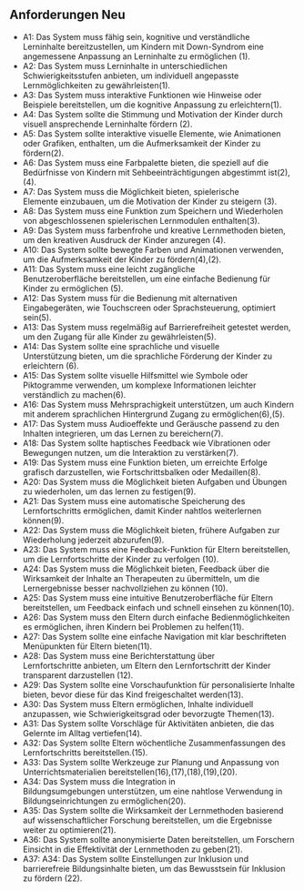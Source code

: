 ## Anforderungen Neu
- A1: Das System muss fähig sein, kognitive und verständliche Lerninhalte bereitzustellen, um Kindern mit Down-Syndrom eine angemessene Anpassung an Lerninhalte zu ermöglichen (1).
- A2: Das System muss Lerninhalte in unterschiedlichen Schwierigkeitsstufen anbieten, um individuell angepasste Lernmöglichkeiten zu gewährleisten(1).
- A3: Das System muss interaktive Funktionen wie Hinweise oder Beispiele bereitstellen, um die kognitive Anpassung zu erleichtern(1).
- A4: Das System sollte die Stimmung und Motivation der Kinder durch visuell ansprechende Lerninhalte fördern (2).
- A5: Das System sollte interaktive visuelle Elemente, wie Animationen oder Grafiken, enthalten, um die Aufmerksamkeit der Kinder zu fördern(2).
- A6: Das System muss eine Farbpalette bieten, die speziell auf die Bedürfnisse von Kindern mit Sehbeeinträchtigungen abgestimmt ist(2),(4).
- A7: Das System muss die Möglichkeit bieten, spielerische Elemente einzubauen, um die Motivation der Kinder zu steigern (3).
- A8: Das System muss eine Funktion zum Speichern und Wiederholen von abgeschlossenen spielerischen Lernmodulen enthalten(3).
- A9: Das System muss farbenfrohe und kreative Lernmethoden bieten, um den kreativen Ausdruck der Kinder anzuregen (4).
- A10: Das System sollte bewegte Farben und Animationen verwenden, um die Aufmerksamkeit der Kinder zu fördern(4),(2).
- A11: Das System muss eine leicht zugängliche Benutzeroberfläche bereitstellen, um eine einfache Bedienung für Kinder zu ermöglichen (5).
- A12: Das System muss für die Bedienung mit alternativen Eingabegeräten, wie Touchscreen oder Sprachsteuerung, optimiert sein(5).
- A13: Das System muss regelmäßig auf Barrierefreiheit getestet werden, um den Zugang für alle Kinder zu gewährleisten(5).
- A14: Das System sollte eine sprachliche und visuelle Unterstützung bieten, um die sprachliche Förderung der Kinder zu erleichtern (6).
- A15: Das System sollte visuelle Hilfsmittel wie Symbole oder Piktogramme verwenden, um komplexe Informationen leichter verständlich zu machen(6).
- A16: Das System muss Mehrsprachigkeit unterstützen, um auch Kindern mit anderem sprachlichen Hintergrund Zugang zu ermöglichen(6),(5).
- A17: Das System muss Audioeffekte und Geräusche passend zu den Inhalten integrieren, um das Lernen zu bereichern(7).
- A18: Das System sollte haptisches Feedback wie Vibrationen oder Bewegungen nutzen, um die Interaktion zu verstärken(7).
- A19: Das System muss eine Funktion bieten, um erreichte Erfolge grafisch darzustellen, wie Fortschrittsbalken oder Medaillen(8).
- A20: Das System muss die Möglichkeit bieten Aufgaben und Übungen zu wiederholen, um das lernen zu festigen(9).
- A21: Das System muss eine automatische Speicherung des Lernfortschritts ermöglichen, damit Kinder nahtlos weiterlernen können(9).
- A22: Das System muss die Möglichkeit bieten, frühere Aufgaben zur Wiederholung jederzeit abzurufen(9).
- A23: Das System muss eine Feedback-Funktion für Eltern bereitstellen, um die Lernfortschritte der Kinder zu verfolgen (10).
- A24: Das System muss die Möglichkeit bieten, Feedback über die Wirksamkeit der Inhalte an Therapeuten zu übermitteln, um die Lernergebnisse besser nachvollziehen zu können (10).
- A25: Das System muss eine intuitive Benutzeroberfläche für Eltern bereitstellen, um Feedback einfach und schnell einsehen zu können(10).
- A26: Das System muss den Eltern durch einfache Bedienmöglichkeiten es ermöglichen, ihren Kindern bei Problemen zu helfen(11).
- A27: Das System sollte eine einfache Navigation mit klar beschrifteten Menüpunkten für Eltern bieten(11).
- A28: Das System muss eine Berichterstattung über Lernfortschritte anbieten, um Eltern den Lernfortschritt der Kinder transparent darzustellen (12).
- A29: Das System sollte eine Vorschaufunktion für personalisierte Inhalte bieten, bevor diese für das Kind freigeschaltet werden(13).
- A30: Das System muss Eltern ermöglichen, Inhalte individuell anzupassen, wie Schwierigkeitsgrad oder bevorzugte Themen(13).
- A31: Das System sollte Vorschläge für Aktivitäten anbieten, die das Gelernte im Alltag vertiefen(14).
- A32: Das System sollte Eltern wöchentliche Zusammenfassungen des Lernfortschritts bereitstellen.(15).
- A33: Das System sollte Werkzeuge zur Planung und Anpassung von Unterrichtsmaterialien bereitstellen(16),(17),(18),(19),(20).
- A34: Das System muss die Integration in Bildungsumgebungen unterstützen, um eine nahtlose Verwendung in Bildungseinrichtungen zu ermöglichen(20).
- A35: Das System sollte die Wirksamkeit der Lernmethoden basierend auf wissenschaftlicher Forschung bereitstellen, um die Ergebnisse weiter zu optimieren(21).
- A36: Das System sollte anonymisierte Daten bereitstellen, um Forschern Einsicht in die Effektivität der Lernmethoden zu geben(21).
- A37: A34: Das System sollte Einstellungen zur Inklusion und barrierefreie Bildungsinhalte bieten, um das Bewusstsein für Inklusion zu fördern (22).
